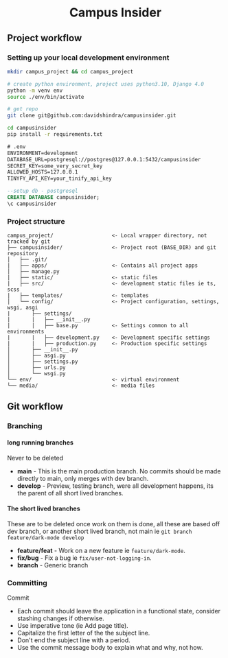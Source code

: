 <div align="center">
  <h1>Campus Insider</h1>
</div>

## Project workflow

### Setting up your local development environment
```bash
mkdir campus_project && cd campus_project

# create python environment, project uses python3.10, Django 4.0
python -m venv env
source ./env/bin/activate

# get repo
git clone git@github.com:davidshindra/campusinsider.git

cd campusinsider
pip install -r requirements.txt
```

```txt
# .env
ENVIRONMENT=development
DATABASE_URL=postgresql://postgres@127.0.0.1:5432/campusinsider
SECRET_KEY=some_very_secret_key
ALLOWED_HOSTS=127.0.0.1
TINYFY_API_KEY=your_tinify_api_key
```
```sql
--setup db - postgresql
CREATE DATABASE campusinsider;
\c campusinsider
```

### Project structure
```
campus_project/                   <- Local wrapper directory, not tracked by git
├── campusinsider/                <- Project root (BASE_DIR) and git repository
│   ├── .git/
|   ├── apps/                     <- Contains all project apps
│   ├── manage.py
|   ├── static/                   <- static files
|   ├── src/                      <- development static files ie ts, scss
|   ├── templates/                <- templates
│   └── config/                   <- Project configuration, settings, wsgi, asgi
|       ├── settings/
|       |   ├── __init__.py
|       |   ├── base.py           <- Settings common to all environments
|       |   ├── development.py    <- Development specific settings
|       |   ├── production.py     <- Production specific settings
│       ├── __init__.py
│       ├── asgi.py
│       ├── settings.py
│       ├── urls.py
│       └── wsgi.py
└── env/                          <- virtual environment
└── media/                        <- media files
```

## Git workflow

### Branching
#### long running branches
Never to be deleted

- **main** - This is the main production branch. No commits should be made directly to main, only merges with dev branch.
- **develop** - Preview, testing branch, were all development happens, its the parent of all short lived branches.
#### The short lived branches
These are to be deleted once work on them is done, all these are based off dev branch, or another short lived branch, not main ie `git branch feature/dark-mode develop`


- **feature/feat** - Work on a new feature ie `feature/dark-mode`.
- **fix/bug** - Fix a bug ie `fix/user-not-logging-in`.
- **branch** - Generic branch

### Committing
Commit

- Each commit should leave the application in a functional state, consider stashing changes if otherwise.
- Use imperative tone (ie Add page title).
- Capitalize the first letter of the the subject line.
- Don't end the subject line with a period.
- Use the commit message body to explain what and why, not how.